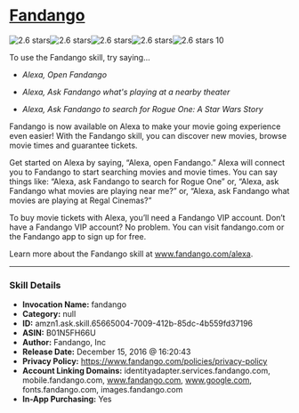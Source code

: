 # [Fandango](http://alexa.amazon.com/#skills/amzn1.ask.skill.65665004-7009-412b-85dc-4b559fd37196)
![2.6 stars](../../images/ic_star_black_18dp_1x.png)![2.6 stars](../../images/ic_star_black_18dp_1x.png)![2.6 stars](../../images/ic_star_half_black_18dp_1x.png)![2.6 stars](../../images/ic_star_border_black_18dp_1x.png)![2.6 stars](../../images/ic_star_border_black_18dp_1x.png) 10

To use the Fandango skill, try saying...

* *Alexa, Open Fandango*

* *Alexa, Ask Fandango what's playing at a nearby theater*

* *Alexa, Ask Fandango to search for Rogue One: A Star Wars Story*

Fandango is now available on Alexa to make your movie going experience even easier! With the Fandango skill, you can discover new movies, browse movie times and guarantee tickets.

Get started on Alexa by saying, “Alexa, open Fandango.” Alexa will connect you to Fandango to start searching movies and movie times. You can say things like: “Alexa, ask Fandango to search for Rogue One” or, “Alexa, ask Fandango what movies are playing near me?” or, “Alexa, ask Fandango what movies are playing at Regal Cinemas?”

To buy movie tickets with Alexa, you’ll need a Fandango VIP account. Don’t have a Fandango VIP account? No problem. You can visit fandango.com or the Fandango app to sign up for free. 

Learn more about the Fandango skill at www.fandango.com/alexa.

***

### Skill Details

* **Invocation Name:** fandango
* **Category:** null
* **ID:** amzn1.ask.skill.65665004-7009-412b-85dc-4b559fd37196
* **ASIN:** B01N5FH66U
* **Author:** Fandango, Inc
* **Release Date:** December 15, 2016 @ 16:20:43
* **Privacy Policy:** https://www.fandango.com/policies/privacy-policy
* **Account Linking Domains:** identityadapter.services.fandango.com, mobile.fandango.com, www.fandango.com, www.google.com, fonts.fandango.com, images.fandango.com
* **In-App Purchasing:** Yes
